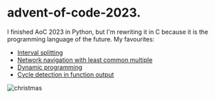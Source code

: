 # advent-of-code-2023.

I finished AoC 2023 in Python, but I'm rewriting it in C because it is the programming
language of the future. My favourites:

* [Interval splitting](https://github.com/SamJoan/advent-of-code-2023/blob/2b6537a3bed29410dd0e30587e99d339b7c43af5/5/main.c#L245)
* [Network navigation with least common multiple](https://github.com/SamJoan/advent-of-code-2023/blob/39e0c785d3088a7202301757070f665b3138930e/8/main.c#L185)
* [Dynamic programming](https://github.com/SamJoan/advent-of-code-2023/blob/04cd8cd1dd53ce2c246aa4459b96440cdf23bd1f/12/main.c#L209)
* [Cycle detection in function output](https://github.com/SamJoan/advent-of-code-2023/blob/9fff0978e38fc5d006f33e664d237665543434a2/14/main.c#L192)

  
![christmas](https://media0.giphy.com/media/9w475hDWEPVlu/giphy.gif)
